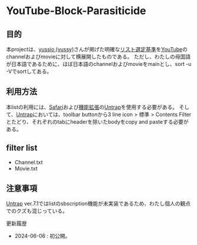 # YouTube-Block-Parasiticide

## 目的

本projectは、[yussio (yussy)](https://github.com/yussio)さんが掲げた明確な[リスト選定基準](https://pixelog.net/post/ma5z69/)を[YouTube](https://www.youtube.com/)のchannelおよびmovieに対して横展開したものである。 ただし、わたしの母国語が日本語であるために、ほぼ日本語のchannelおよびmovieをmainとし、sort -u -Vでsortしてある。

## 利用方法

本listの利用には、[Safari](https://www.apple.com/jp/safari/)および[機能拡張](https://support.apple.com/ja-jp/102343)の[Untrap](https://apps.apple.com/jp/app/youtube-%E3%81%AE%E3%81%9F%E3%82%81%E3%81%AE-untrap/id1637438059)を使用する必要がある。 
そして、[Untrap](https://apps.apple.com/jp/app/youtube-%E3%81%AE%E3%81%9F%E3%82%81%E3%81%AE-untrap/id1637438059)においては、toolbar buttonから3 line icon > 標準 > Contents Filterとたどり、それぞれのtabにheaderを除いたbodyをcopy and pasteする必要がある。 

## filter list

- Channel.txt
- Movie.txt

## 注意事項

[Untrap](https://apps.apple.com/jp/app/youtube-%E3%81%AE%E3%81%9F%E3%82%81%E3%81%AE-untrap/id1637438059) ver.7.1ではlistのsbscription機能が未実装であるため、わたし個人の観点でのクズも混じっている。

更新履歴
- 2024-06-06 : 初公開。
